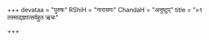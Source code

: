 +++
devataa = "पुरुषः"
RShiH = "नारायणः"
ChandaH = "अनुष्टुप्"
title = "०९ तस्माद्यज्ञात्सर्वहुत ऋचः"

+++

